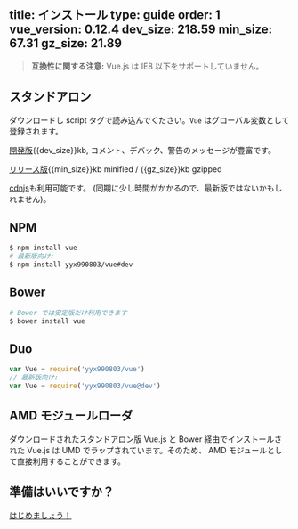 title: インストール
type: guide
order: 1
vue_version: 0.12.4
dev_size: 218.59
min_size: 67.31
gz_size: 21.89
---

> **互換性に関する注意:** Vue.js は IE8 以下をサポートしていません。

## スタンドアロン

ダウンロードし script タグで読み込んでください。`Vue` はグローバル変数として登録されます。

<div id="downloads">
<a class="button" href="https://raw.github.com/yyx990803/vue/{{vue_version}}/dist/vue.js" download>開発版</a><span class="light info">{{dev_size}}kb, コメント、デバック、警告のメッセージが豊富です。</span>

<a class="button" href="https://raw.github.com/yyx990803/vue/{{vue_version}}/dist/vue.min.js" download>リリース版</a><span class="light info">{{min_size}}kb minified / {{gz_size}}kb gzipped</span>
</div>

 [cdnjs](//cdnjs.cloudflare.com/ajax/libs/vue/{{vue_version}}/vue.min.js)も利用可能です。 (同期に少し時間がかかるので、最新版ではないかもしれません)。

## NPM

``` bash
$ npm install vue
# 最新版向け:
$ npm install yyx990803/vue#dev
```

## Bower

``` bash
# Bower では安定版だけ利用できます
$ bower install vue
```

## Duo

```js
var Vue = require('yyx990803/vue')
// 最新版向け:
var Vue = require('yyx990803/vue@dev')
```

## AMD モジュールローダ
ダウンロードされたスタンドアロン版 Vue.js と Bower 経由でインストールされた Vue.js は UMD でラップされています。そのため、 AMD モジュールとして直接利用することができます。


## 準備はいいですか？

[はじめましょう！](/guide/)
